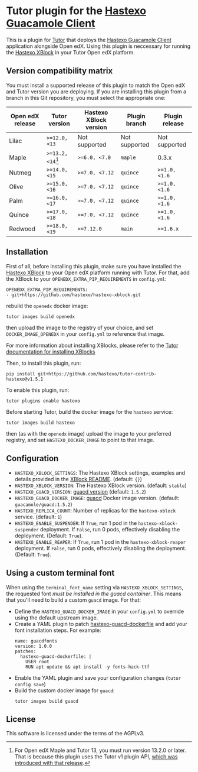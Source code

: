 Tutor plugin for the [Hastexo Guacamole Client](https://github.com/hastexo/hastexo-xblock/tree/master/hastexo_guacamole_client)
===============================================


This is a plugin for [Tutor](https://docs.tutor.overhang.io) that
deploys the [Hastexo Guacamole
Client](https://github.com/hastexo/hastexo-xblock/tree/master/hastexo_guacamole_client)
application alongside Open edX.  Using this plugin is neccessary for
running the [Hastexo
XBlock](https://github.com/hastexo/hastexo-xblock) in your Tutor Open
edX platform.

Version compatibility matrix
----------------------------

You must install a supported release of this plugin to match the Open
edX and Tutor version you are deploying. If you are installing this
plugin from a branch in this Git repository, you must select the
appropriate one:

| Open edX release | Tutor version     | Hastexo XBlock version | Plugin branch | Plugin release |
|------------------|-------------------|------------------------|---------------|----------------|
| Lilac            | `>=12.0, <13`     | Not supported          | Not supported | Not supported  |
| Maple            | `>=13.2, <14`[^1] | `>=6.0, <7.0`          | `maple`       | 0.3.x          |
| Nutmeg           | `>=14.0, <15`     | `>=7.0, <7.12`         | `quince`      | `>=1.0, <1.6`  |
| Olive            | `>=15.0, <16`     | `>=7.0, <7.12`         | `quince`      | `>=1.0, <1.6`  |
| Palm             | `>=16.0, <17`     | `>=7.0, <7.12`         | `quince`      | `>=1.0, <1.6`  |
| Quince           | `>=17.0, <18`     | `>=7.0, <7.12`         | `quince`      | `>=1.0, <1.6`  |
| Redwood          | `>=18.0, <19`     | `>=7.12.0`             | `main`        | `>=1.6.x`      |

[^1]: For Open edX Maple and Tutor 13, you must run version 13.2.0 or
    later. That is because this plugin uses the Tutor v1 plugin API,
    [which was introduced with that
    release](https://github.com/overhangio/tutor/blob/master/CHANGELOG.md#v1320-2022-04-24).

Installation
------------

First of all, before installing this plugin, make sure you have
installed the [Hastexo
XBlock](https://github.com/hastexo/hastexo-xblock) to your Open edX
platform running with Tutor. For that, add the XBlock to your
`OPENEDX_EXTRA_PIP_REQUIREMENTS` in `config.yml`:

```
OPENEDX_EXTRA_PIP_REQUIREMENTS:
- git+https://github.com/hastexo/hastexo-xblock.git
```

rebuild the `openedx` docker image:

```
tutor images build openedx
```

then upload the image to the registry of your choice, and set
`DOCKER_IMAGE_OPENEDX` in your `config.yml` to reference that image.

For more information about installing XBlocks, please refer to the
[Tutor documentation for installing
XBlocks](https://docs.tutor.overhang.io/configuration.html#installing-extra-xblocks-and-requirements)


Then, to install this plugin, run:

```
pip install git+https://github.com/hastexo/tutor-contrib-hastexo@v1.5.1
```

To enable this plugin, run:

```
tutor plugins enable hastexo
```

Before starting Tutor, build the docker image for the `hastexo`
service:

```
tutor images build hastexo
```

then (as with the `openedx` image) upload the image to your preferred
registry, and set `HASTEXO_DOCKER_IMAGE` to point to that image.

Configuration
-------------

* `HASTEXO_XBLOCK_SETTINGS`: The Hastexo XBlock settings, examples and
  details provided in the [XBlock
  README](https://github.com/hastexo/hastexo-xblock#deployment). (default:
  `{}`)
* `HASTEXO_XBLOCK_VERSION`: The Hastexo XBlock version. (default:
  `stable`)
* `HASTEXO_GUACD_VERSION`: [guacd version](https://guacamole.apache.org/releases/) (default: `1.5.2`)
* `HASTEXO_GUACD_DOCKER_IMAGE`:
  [guacd](https://hub.docker.com/r/guacamole/guacd) Docker image version. (default:
  `guacamole/guacd:1.5.2`)
* `HASTEXO_REPLICA_COUNT`: Number of replicas for the `hastexo-xblock` service.
  (default: `1`)
* `HASTEXO_ENABLE_SUSPENDER`: If `True`, run 1 pod in the `hastexo-xblock-suspender` deployment. 
  If `False`, run 0 pods, effectively disabling the deployment. (Default: `True`).
* `HASTEXO_ENABLE_REAPER`: If `True`, run 1 pod in the `hastexo-xblock-reaper` deployment. 
  If `False`, run 0 pods, effectively disabling the deployment. (Default: `True`).

Using a custom terminal font
----------------------------

When using the `terminal_font_name` setting via `HASTEXO_XBLOCK_SETTINGS`,
the requested font *must be installed in the guacd container*. This means that you'll
need to build a custom `guacd` image. For that:
* Define the `HASTEXO_GUACD_DOCKER_IMAGE` in your `config.yml` to override using the
  default upstream image.
* Create a YAML plugin to patch [hastexo-guacd-dockerfile]() and add your font installation
  steps. For example:
  ```
  name: guacdfonts
  version: 1.0.0
  patches:
    hastexo-guacd-dockerfile: |
      USER root
      RUN apt update && apt install -y fonts-hack-ttf
  ```
* Enable the YAML plugin and save your configuration changes (`tutor config save`)
* Build the custom docker image for `guacd`:
  ```
  tutor images build guacd
  ```

License
-------

This software is licensed under the terms of the AGPLv3.
